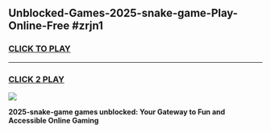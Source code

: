 
## Unblocked-Games-2025-snake-game-Play-Online-Free #zrjn1
<h3>
<a href="https://us.freeplayer.one?title=2025-snake-game&ref=10M">CLICK TO PLAY</a></h3>
<hr>

<h3>
<a href="https://us.freeplayer.one?title=2025-snake-game&ref=10M">CLICK 2 PLAY</a>
  
</h3>

<a href="https://us.freeplayer.one?title=2025-snake-game&ref=10M"><img src="https://clearcache.store/games.png"></a>


**2025-snake-game games unblocked: Your Gateway to Fun and Accessible Online Gaming**
